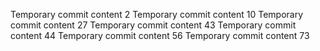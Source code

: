 Temporary commit content 2
Temporary commit content 10
Temporary commit content 27
Temporary commit content 43
Temporary commit content 44
Temporary commit content 56
Temporary commit content 73
